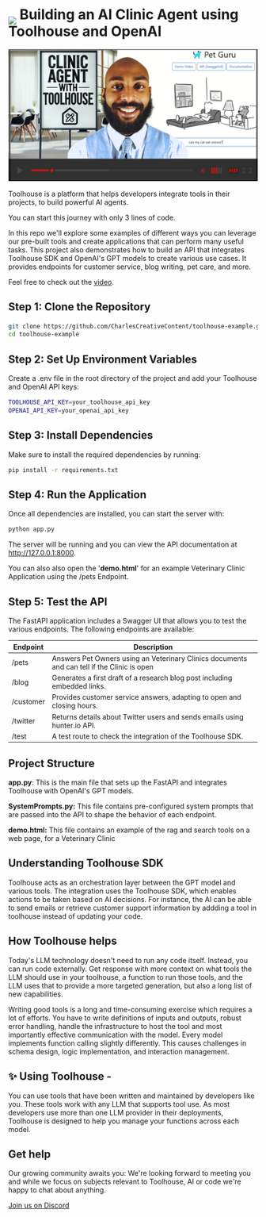 
# <img src="https://framerusercontent.com/images/xDisAjh26hdfRjOto5SnUUWvsEQ.svg?scale-down-to=64" width="50" style="position: relative; top: 10px">  Building an AI Clinic Agent using Toolhouse and OpenAI

<a href="https://www.canva.com/design/DAGQuHYK3pg/f8ypQ8I63sHM1QIa9cIa0w/edit?utm_content=DAGQuHYK3pg&utm_campaign=designshare&utm_medium=link2&utm_source=sharebutton"><img src="https://github.com/CharlesCreativeContent/myImages/blob/main/images/ToolhouseThumbnail.png?raw=true"></a>

Toolhouse is a platform that helps developers integrate tools in their projects, to build powerful AI agents. 

You can start this journey with only 3 lines of code.

In this repo we'll explore some examples of different ways you can leverage our pre-built tools and create applications that can perform many useful tasks. This project also demonstrates how to build an API that integrates Toolhouse SDK and OpenAI's GPT models to create various use cases. It provides endpoints for customer service, blog writing, pet care, and more.

Feel free to check out the [video](https://www.canva.com/design/DAGQuHYK3pg/f8ypQ8I63sHM1QIa9cIa0w/edit?utm_content=DAGQuHYK3pg&utm_campaign=designshare&utm_medium=link2&utm_source=sharebutton).

## Step 1: Clone the Repository
```bash
git clone https://github.com/CharlesCreativeContent/toolhouse-example.git
cd toolhouse-example
```

## Step 2: Set Up Environment Variables
Create a .env file in the root directory of the project and add your Toolhouse and OpenAI API keys:
```bash
TOOLHOUSE_API_KEY=your_toolhouse_api_key
OPENAI_API_KEY=your_openai_api_key
```

## Step 3: Install Dependencies
Make sure to install the required dependencies by running:
```bash
pip install -r requirements.txt
```

## Step 4: Run the Application
Once all dependencies are installed, you can start the server with:

```bash
python app.py
```

The server will be running and you can view the API documentation at http://127.0.0.1:8000.

You can also also open the '**demo.html**' for an example Veterinary Clinic Application using the /pets Endpoint.

## Step 5: Test the API
The FastAPI application includes a Swagger UI that allows you to test the various endpoints. The following endpoints are available:

| Endpoint  | Description                                                                                   |
|-----------|-----------------------------------------------------------------------------------------------|
| /pets     | Answers Pet Owners using an Veterinary Clinics documents and can tell if the Clinic is open   |
| /blog     | Generates a first draft of a research blog post including embedded links.                     |
| /customer | Provides customer service answers, adapting to open and closing hours.                        |
| /twitter  | Returns details about Twitter users and sends emails using hunter.io API.                     |
| /test     | A test route to check the integration of the Toolhouse SDK.                                   |

## Project Structure
**app.py**: This is the main file that sets up the FastAPI and integrates Toolhouse with OpenAI's GPT models.

**SystemPrompts.py:** This file contains pre-configured system prompts that are passed into the API to shape the behavior of each endpoint.

**demo.html:** This file contains an example of the rag and search tools on a web page, for a Veterinary Clinic


## Understanding Toolhouse SDK
Toolhouse acts as an orchestration layer between the GPT model and various tools. The integration uses the Toolhouse SDK, which enables actions to be taken based on AI decisions. For instance, the AI can be able to send emails or retrieve customer support information by addding a tool in toolhouse instead of updating your code.

## How Toolhouse helps
Today's LLM technology doesn't need to run any code itself. Instead, you can run code externally. Get response with more context on what tools the LLM should use in your toolhouse,  a function to run those tools, and the LLM uses that to provide a more targeted generation, but also a long list of new capabilities.

Writing good tools is a long and time-consuming exercise which requires a lot of efforts. You have to write definitions of inputs and outputs, robust error handling, handle the infrastructure to host the tool and most importantly effective communication with the model. Every model implements function calling slightly differently. This causes challenges in schema design, logic implementation, and interaction management.

## ✨ Using Toolhouse -
You can use tools that have been written and maintained by developers like you. These tools work with any LLM that supports tool use. As most developers use more than one LLM provider in their deployments, Toolhouse is designed to help you manage your functions across each model.

## Get help
Our growing community awaits you: We're looking forward to meeting you and while we focus on subjects relevant to Toolhouse, AI or code we're happy to chat about anything.

[Join us on Discord](https://discord.gg/xPvyBxhHtu)



